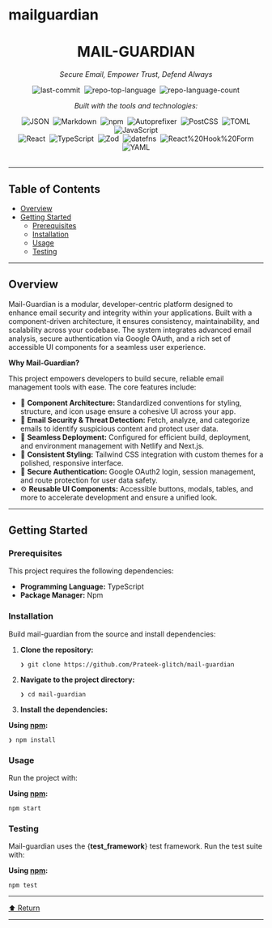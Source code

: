 # mailguardian


<div id="top" class="">

<div align="center" class="text-center">
<h1>MAIL-GUARDIAN</h1>
<p><em>Secure Email, Empower Trust, Defend Always</em></p>

<img alt="last-commit" src="https://img.shields.io/github/last-commit/Prateek-glitch/mail-guardian?style=flat&amp;logo=git&amp;logoColor=white&amp;color=0080ff" class="inline-block mx-1" style="margin: 0px 2px;">
<img alt="repo-top-language" src="https://img.shields.io/github/languages/top/Prateek-glitch/mail-guardian?style=flat&amp;color=0080ff" class="inline-block mx-1" style="margin: 0px 2px;">
<img alt="repo-language-count" src="https://img.shields.io/github/languages/count/Prateek-glitch/mail-guardian?style=flat&amp;color=0080ff" class="inline-block mx-1" style="margin: 0px 2px;">
<p><em>Built with the tools and technologies:</em></p>
<img alt="JSON" src="https://img.shields.io/badge/JSON-000000.svg?style=flat&amp;logo=JSON&amp;logoColor=white" class="inline-block mx-1" style="margin: 0px 2px;">
<img alt="Markdown" src="https://img.shields.io/badge/Markdown-000000.svg?style=flat&amp;logo=Markdown&amp;logoColor=white" class="inline-block mx-1" style="margin: 0px 2px;">
<img alt="npm" src="https://img.shields.io/badge/npm-CB3837.svg?style=flat&amp;logo=npm&amp;logoColor=white" class="inline-block mx-1" style="margin: 0px 2px;">
<img alt="Autoprefixer" src="https://img.shields.io/badge/Autoprefixer-DD3735.svg?style=flat&amp;logo=Autoprefixer&amp;logoColor=white" class="inline-block mx-1" style="margin: 0px 2px;">
<img alt="PostCSS" src="https://img.shields.io/badge/PostCSS-DD3A0A.svg?style=flat&amp;logo=PostCSS&amp;logoColor=white" class="inline-block mx-1" style="margin: 0px 2px;">
<img alt="TOML" src="https://img.shields.io/badge/TOML-9C4121.svg?style=flat&amp;logo=TOML&amp;logoColor=white" class="inline-block mx-1" style="margin: 0px 2px;">
<img alt="JavaScript" src="https://img.shields.io/badge/JavaScript-F7DF1E.svg?style=flat&amp;logo=JavaScript&amp;logoColor=black" class="inline-block mx-1" style="margin: 0px 2px;">
<br>
<img alt="React" src="https://img.shields.io/badge/React-61DAFB.svg?style=flat&amp;logo=React&amp;logoColor=black" class="inline-block mx-1" style="margin: 0px 2px;">
<img alt="TypeScript" src="https://img.shields.io/badge/TypeScript-3178C6.svg?style=flat&amp;logo=TypeScript&amp;logoColor=white" class="inline-block mx-1" style="margin: 0px 2px;">
<img alt="Zod" src="https://img.shields.io/badge/Zod-3E67B1.svg?style=flat&amp;logo=Zod&amp;logoColor=white" class="inline-block mx-1" style="margin: 0px 2px;">
<img alt="datefns" src="https://img.shields.io/badge/datefns-770C56.svg?style=flat&amp;logo=date-fns&amp;logoColor=white" class="inline-block mx-1" style="margin: 0px 2px;">
<img alt="React%20Hook%20Form" src="https://img.shields.io/badge/React%20Hook%20Form-EC5990.svg?style=flat&amp;logo=React-Hook-Form&amp;logoColor=white" class="inline-block mx-1" style="margin: 0px 2px;">
<img alt="YAML" src="https://img.shields.io/badge/YAML-CB171E.svg?style=flat&amp;logo=YAML&amp;logoColor=white" class="inline-block mx-1" style="margin: 0px 2px;">
</div>
<br>
<hr>
<h2>Table of Contents</h2>
<ul class="list-disc pl-4 my-0">
<li class="my-0"><a href="#overview">Overview</a></li>
<li class="my-0"><a href="#getting-started">Getting Started</a>
<ul class="list-disc pl-4 my-0">
<li class="my-0"><a href="#prerequisites">Prerequisites</a></li>
<li class="my-0"><a href="#installation">Installation</a></li>
<li class="my-0"><a href="#usage">Usage</a></li>
<li class="my-0"><a href="#testing">Testing</a></li>
</ul>
</li>
</ul>
<hr>
<h2>Overview</h2>
<p>Mail-Guardian is a modular, developer-centric platform designed to enhance email security and integrity within your applications. Built with a component-driven architecture, it ensures consistency, maintainability, and scalability across your codebase. The system integrates advanced email analysis, secure authentication via Google OAuth, and a rich set of accessible UI components for a seamless user experience.</p>
<p><strong>Why Mail-Guardian?</strong></p>
<p>This project empowers developers to build secure, reliable email management tools with ease. The core features include:</p>
<ul class="list-disc pl-4 my-0">
<li class="my-0">🧩 <strong>Component Architecture:</strong> Standardized conventions for styling, structure, and icon usage ensure a cohesive UI across your app.</li>
<li class="my-0">🔐 <strong>Email Security &amp; Threat Detection:</strong> Fetch, analyze, and categorize emails to identify suspicious content and protect user data.</li>
<li class="my-0">🚀 <strong>Seamless Deployment:</strong> Configured for efficient build, deployment, and environment management with Netlify and Next.js.</li>
<li class="my-0">🎨 <strong>Consistent Styling:</strong> Tailwind CSS integration with custom themes for a polished, responsive interface.</li>
<li class="my-0">🔑 <strong>Secure Authentication:</strong> Google OAuth2 login, session management, and route protection for user data safety.</li>
<li class="my-0">⚙️ <strong>Reusable UI Components:</strong> Accessible buttons, modals, tables, and more to accelerate development and ensure a unified look.</li>
</ul>
<hr>
<h2>Getting Started</h2>
<h3>Prerequisites</h3>
<p>This project requires the following dependencies:</p>
<ul class="list-disc pl-4 my-0">
<li class="my-0"><strong>Programming Language:</strong> TypeScript</li>
<li class="my-0"><strong>Package Manager:</strong> Npm</li>
</ul>
<h3>Installation</h3>
<p>Build mail-guardian from the source and install dependencies:</p>
<ol>
<li class="my-0">
<p><strong>Clone the repository:</strong></p>
<pre><code class="language-sh">❯ git clone https://github.com/Prateek-glitch/mail-guardian
</code></pre>
</li>
<li class="my-0">
<p><strong>Navigate to the project directory:</strong></p>
<pre><code class="language-sh">❯ cd mail-guardian
</code></pre>
</li>
<li class="my-0">
<p><strong>Install the dependencies:</strong></p>
</li>
</ol>
<p><strong>Using <a href="https://www.npmjs.com/">npm</a>:</strong></p>
<pre><code class="language-sh">❯ npm install
</code></pre>
<h3>Usage</h3>
<p>Run the project with:</p>
<p><strong>Using <a href="https://www.npmjs.com/">npm</a>:</strong></p>
<pre><code class="language-sh">npm start
</code></pre>
<h3>Testing</h3>
<p>Mail-guardian uses the {<strong>test_framework</strong>} test framework. Run the test suite with:</p>
<p><strong>Using <a href="https://www.npmjs.com/">npm</a>:</strong></p>
<pre><code class="language-sh">npm test
</code></pre>
<hr>
<div align="left" class=""><a href="#top">⬆ Return</a></div>
<hr></div>
